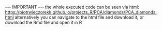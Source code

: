 --- IMPORTANT --- the whole executed code can be seen via html: https://piotrwieczorekk.github.io/projects_R/PCA/diamonds/PCA_diamonds.html alternatively you can navigate to the html file and download it, or download the Rmd file and open it in R
